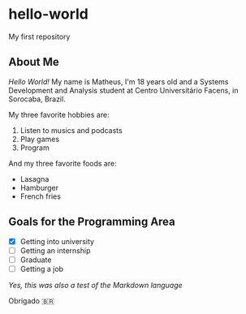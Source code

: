 # hello-world
My first repository

## About Me

*Hello World!* My name is Matheus, I'm 18 years old and a Systems Development and Analysis student at Centro Universitário Facens, in Sorocaba, Brazil.

My three favorite hobbies are:

1. Listen to musics and podcasts
2. Play games
3. Program

And my three favorite foods are: 
- Lasagna
- Hamburger
- French fries

## Goals for the Programming Area

- [x] Getting into university
- [ ] Getting an internship
- [ ] Graduate
- [ ] Getting a job

*Yes, this was also a test of the Markdown language*

Obrigado 🇧🇷

